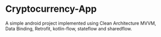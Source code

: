 # Cryptocurrency-App
A simple android project implemented using Clean Architecture MVVM, Data Binding, Retrofit, kotlin-flow, stateflow and sharedflow.

